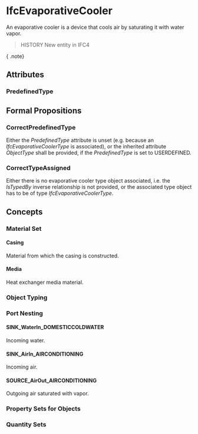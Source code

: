 # IfcEvaporativeCooler

An evaporative cooler is a device that cools air by saturating it with water vapor.
<!-- end of short definition -->

> HISTORY New entity in IFC4

{ .note}
>

## Attributes

### PredefinedType


## Formal Propositions

### CorrectPredefinedType
Either the _PredefinedType_ attribute is unset (e.g. because an _IfcEvaporativeCoolerType_ is associated), or the inherited attribute _ObjectType_ shall be provided, if the _PredefinedType_ is set to USERDEFINED.

### CorrectTypeAssigned
Either there is no evaporative cooler type object associated, i.e. the _IsTypedBy_ inverse relationship is not provided, or the associated type object has to be of type _IfcEvaporativeCoolerType_.

## Concepts

### Material Set



#### Casing

Material from which the casing is constructed.

#### Media

Heat exchanger media material.

### Object Typing



### Port Nesting



#### SINK_WaterIn_DOMESTICCOLDWATER

Incoming water.

#### SINK_AirIn_AIRCONDITIONING

Incoming air.

#### SOURCE_AirOut_AIRCONDITIONING

Outgoing air saturated with vapor.

### Property Sets for Objects



### Quantity Sets



